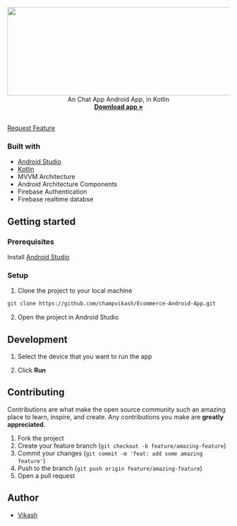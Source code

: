<p align="center">
  <img src="./app/src/main/res/screenshot1.jpg" height="200px" , width= "600px" />
  <br />
  An Chat App Android App, in Kotlin
  <br />
  <a href="https://github.com/champvikash/">
    <strong>Download app »</strong>
  </a>
  <br />
  <br />
  
  <a href="https://github.com/champvikash/Ecommerce-Android-App/issues">Request Feature</a>
</p>



### Built with

- [Android Studio](https://developer.android.com/studio)
- [Kotlin](https://kotlinlang.org)
- MVVM Architecture
- Android Architecture Components
- Firebase Authentication
- Firebase realtime databse
  


## Getting started

### Prerequisites

Install [Android Studio](https://developer.android.com/studio)

### Setup

1. Clone the project to your local machine

```bash
git clone https://github.com/champvikash/Ecommerce-Android-App.git
```

2. Open the project in Android Studio

   
## Development

1. Select the device that you want to run the app

2. Click **Run**

## Contributing

Contributions are what make the open source community such an amazing place to learn, inspire, and create. Any contributions you make are **greatly appreciated**.

1. Fork the project
2. Create your feature branch (`git checkout -b feature/amazing-feature`)
3. Commit your changes (`git commit -m 'feat: add some amazing feature'`)
4. Push to the branch (`git push origin feature/amazing-feature`)
5. Open a pull request


## Author
- [Vikash](https://github.com/champvikash)


